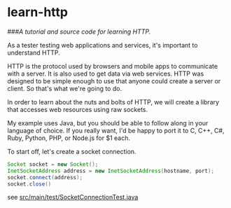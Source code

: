 # learn-http

###*A tutorial and source code for learning HTTP.*

As a tester testing web applications and services, it's important to understand HTTP.

HTTP is the protocol used by browsers and mobile apps to communicate with a server.  It is also used to get data via web services.  HTTP was designed to be simple enough to use that anyone could create a server or client.  So that's what we're going to do.

In order to learn about the nuts and bolts of HTTP, we will create a library that accesses web resources using raw sockets.

My example uses Java, but you should be able to follow along in your language of choice.  If you really want, I'd be happy to port it to C, C++, C#, Ruby, Python, PHP, or Node.js for $1 each.

To start off, let's create a socket connection.

```java
Socket socket = new Socket();
InetSocketAddress address = new InetSocketAddress(hostname, port);
socket.connect(address);
socket.close()
```

see [src/main/test/SocketConnectionTest.java](src/main/test/SocketConnectionTest.java)





